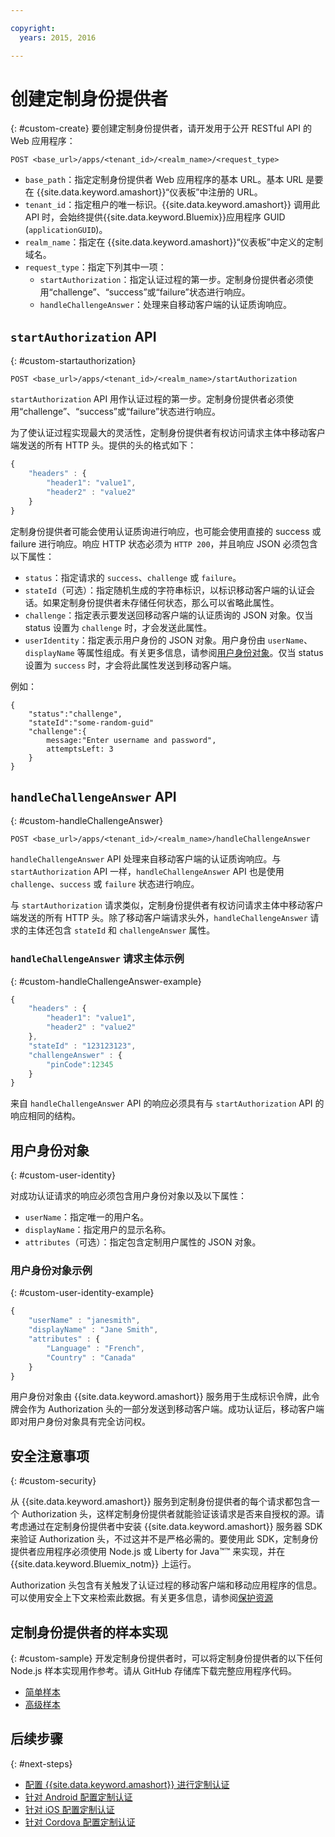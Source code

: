 ```yaml
---

copyright:
  years: 2015, 2016

---
```


# 创建定制身份提供者
{: #custom-create}
要创建定制身份提供者，请开发用于公开 RESTful API 的 Web 应用程序：

```
POST <base_url>/apps/<tenant_id>/<realm_name>/<request_type>
```

* `base_path`：指定定制身份提供者 Web 应用程序的基本 URL。基本 URL 是要在 {{site.data.keyword.amashort}}“仪表板”中注册的 URL。
* `tenant_id`：指定租户的唯一标识。{{site.data.keyword.amashort}} 调用此 API 时，会始终提供{{site.data.keyword.Bluemix}}应用程序 GUID (`applicationGUID`)。
* `realm_name`：指定在 {{site.data.keyword.amashort}}“仪表板”中定义的定制域名。
* `request_type`：指定下列其中一项：
	* `startAuthorization`：指定认证过程的第一步。定制身份提供者必须使用“challenge”、“success”或“failure”状态进行响应。
	* `handleChallengeAnswer`：处理来自移动客户端的认证质询响应。

## `startAuthorization` API
{: #custom-startauthorization}

`POST <base_url>/apps/<tenant_id>/<realm_name>/startAuthorization`

`startAuthorization` API 用作认证过程的第一步。定制身份提供者必须使用“challenge”、“success”或“failure”状态进行响应。

为了使认证过程实现最大的灵活性，定制身份提供者有权访问请求主体中移动客户端发送的所有 HTTP 头。提供的头的格式如下：

```JavaScript
{
    "headers" : {
    	"header1": "value1",  
    	"header2" : "value2"
    }
}
```

定制身份提供者可能会使用认证质询进行响应，也可能会使用直接的 success 或 failure 进行响应。响应 HTTP 状态必须为 `HTTP 200`，并且响应 JSON 必须包含以下属性：

* `status`：指定请求的 `success`、`challenge` 或 `failure`。
* `stateId`（可选）：指定随机生成的字符串标识，以标识移动客户端的认证会话。如果定制身份提供者未存储任何状态，那么可以省略此属性。
* `challenge`：指定表示要发送回移动客户端的认证质询的 JSON 对象。仅当 status 设置为 `challenge` 时，才会发送此属性。
* `userIdentity`：指定表示用户身份的 JSON 对象。用户身份由 `userName`、`displayName` 等属性组成。有关更多信息，请参阅[用户身份对象](#custom-user-identity)。仅当 status 设置为 `success` 时，才会将此属性发送到移动客户端。

例如：


```
{
	"status":"challenge",
	"stateId":"some-random-guid"
	"challenge":{
		message:"Enter username and password",
		attemptsLeft: 3
	}
}
```

## `handleChallengeAnswer` API
{: #custom-handleChallengeAnswer}

`POST <base_url>/apps/<tenant_id>/<realm_name>/handleChallengeAnswer`

`handleChallengeAnswer` API 处理来自移动客户端的认证质询响应。与 `startAuthorization` API 一样，`handleChallengeAnswer` API 也是使用 `challenge`、`success` 或 `failure` 状态进行响应。

与 `startAuthorization` 请求类似，定制身份提供者有权访问请求主体中移动客户端发送的所有 HTTP 头。除了移动客户端请求头外，`handleChallengeAnswer` 请求的主体还包含 `stateId` 和 `challengeAnswer` 属性。

### `handleChallengeAnswer` 请求主体示例
{: #custom-handleChallengeAnswer-example}

```JavaScript
{
    "headers" : {
    	"header1": "value1",  
    	"header2" : "value2"
	},
    "stateId" : "123123123",
    "challengeAnswer" : {
    	"pinCode":12345
 	}
}
```

来自 `handleChallengeAnswer` API 的响应必须具有与 `startAuthorization` API 的响应相同的结构。

## 用户身份对象
{: #custom-user-identity}

对成功认证请求的响应必须包含用户身份对象以及以下属性：
* `userName`：指定唯一的用户名。
* `displayName`：指定用户的显示名称。
* `attributes`（可选）：指定包含定制用户属性的 JSON 对象。

### 用户身份对象示例
{: #custom-user-identity-example}
```JavaScript
{
    "userName" : "janesmith",
    "displayName" : "Jane Smith",
    "attributes" : {
        "Language" : "French",
        "Country" : "Canada"
    }
}
```

用户身份对象由 {{site.data.keyword.amashort}} 服务用于生成标识令牌，此令牌会作为 Authorization 头的一部分发送到移动客户端。成功认证后，移动客户端即对用户身份对象具有完全访问权。

## 安全注意事项
{: #custom-security}

从 {{site.data.keyword.amashort}} 服务到定制身份提供者的每个请求都包含一个 Authorization 头，这样定制身份提供者就能验证该请求是否来自授权的源。请考虑通过在定制身份提供者中安装 {{site.data.keyword.amashort}} 服务器 SDK 来验证 Authorization 头，不过这并不是严格必需的。要使用此 SDK，定制身份提供者应用程序必须使用 Node.js 或 Liberty for Java&trade;&trade; 来实现，并在 {{site.data.keyword.Bluemix_notm}} 上运行。

Authorization 头包含有关触发了认证过程的移动客户端和移动应用程序的信息。可以使用安全上下文来检索此数据。有关更多信息，请参阅[保护资源](protecting-resources.html)

## 定制身份提供者的样本实现
{: #custom-sample}
开发定制身份提供者时，可以将定制身份提供者的以下任何 Node.js 样本实现用作参考。请从 GitHub 存储库下载完整应用程序代码。

* [简单样本](https://github.com/ibm-bluemix-mobile-services/bms-mca-custom-identity-provider-sample)
* [高级样本](https://github.com/ibm-bluemix-mobile-services/bms-mca-custom-identity-provider-with-user-management)

<!---
 ### JSON structure (simple sample)
{: #custom-sample-json}
This implementation assumes that the supplied authentication challenge answer is a JSON object with the following structure:

```
{
 	username: "my.username",
 	password: "my.password"
 }
 ```

### Custom identity provider sample code (simple sample)
{: #custom-sample-code}
```JavaScript
var express = require('express');
var cfenv = require('cfenv');
var log4js = require('log4js');
var jsonParser = require('body-parser').json();

// Using hardcoded user repository
var userRepository = {
	"john.lennon":      { password: "12345", displayName:"John Lennon", dob:"October 9, 1940"},
	"paul.mccartney":   { password: "67890", displayName:"Paul McCartney", dob:"June 18, 1942"},
	"ringo.starr":      { password: "abcde", displayName:"Ringo Starr", dob: "July 7, 1940"},
	"george.harrison":  { password: "fghij", displayName: "George Harrison", dob:"Feburary 25, 1943"}
}

var app = express();
var logger = log4js.getLogger("CustomIdentityProviderApp");
logger.info("Starting up");

app.post('/apps/:tenantId/:realmName/startAuthorization', jsonParser, function(req, res){
	var tenantId = req.params.tenantId;
	var realmName = req.params.realmName;
	var headers = req.body.headers;

	logger.debug("startAuthorization", tenantId, realmName, headers);

	var responseJson = {
		status: "challenge",
		challenge: {
			text: "Enter username and password"
		}
	};

	res.status(200).json(responseJson);
});

app.post('/apps/:tenantId/:realmName/handleChallengeAnswer', jsonParser, function(req, res){
	var tenantId = req.params.tenantId;
	var realmName = req.params.realmName;
	var challengeAnswer = req.body.challengeAnswer;


	logger.debug("handleChallengeAnswer", tenantId, realmName, challengeAnswer);

	var username = req.body.challengeAnswer["username"];
	var password = req.body.challengeAnswer["password"];

	var userObject = userRepository[username];

	var responseJson = { status: "failure" };

	if (userObject && userObject.password == password ){
		logger.debug("Login success for userId ::", username);
		responseJson.status = "success";
		responseJson.userIdentity = {
			userName: username,
			displayName: userObject.displayName,
			attributes: {
				dob: userObject.dob
			}
		}
	} else {
		logger.debug("Login failure for userId ::", username);
	}

	res.status(200).json(responseJson);
});

app.use(function(req, res, next){
	res.status(404).send("This is not the URL you're looking for");
});

var server = app.listen(cfenv.getAppEnv().port, function () {
	var host = server.address().address;
	var port = server.address().port;
	logger.info('Server listening at %s:%s', host, port);
});
```
--->

## 后续步骤
{: #next-steps}
* [配置 {{site.data.keyword.amashort}} 进行定制认证](custom-auth-config-mca.html)
* [针对 Android 配置定制认证](custom-auth-android.html)
* [针对 iOS 配置定制认证](custom-auth-ios.html)
* [针对 Cordova 配置定制认证](custom-auth-cordova.html)

